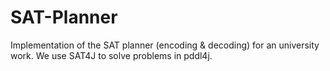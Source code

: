 # SAT-Planner
Implementation of the SAT planner (encoding &amp; decoding) for an university work. We use SAT4J to solve problems in pddl4j.
